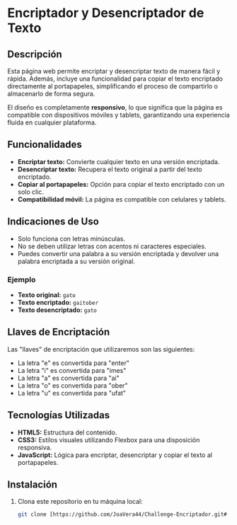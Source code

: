 # Encriptador y Desencriptador de Texto

## Descripción

Esta página web permite encriptar y desencriptar texto de manera fácil y rápida. Además, incluye una funcionalidad para copiar el texto encriptado directamente al portapapeles, simplificando el proceso de compartirlo o almacenarlo de forma segura.

El diseño es completamente **responsivo**, lo que significa que la página es compatible con dispositivos móviles y tablets, garantizando una experiencia fluida en cualquier plataforma.

## Funcionalidades

- **Encriptar texto:** Convierte cualquier texto en una versión encriptada.
- **Desencriptar texto:** Recupera el texto original a partir del texto encriptado.
- **Copiar al portapapeles:** Opción para copiar el texto encriptado con un solo clic.
- **Compatibilidad móvil:** La página es compatible con celulares y tablets.

## Indicaciones de Uso

- Solo funciona con letras minúsculas.
- No se deben utilizar letras con acentos ni caracteres especiales.
- Puedes convertir una palabra a su versión encriptada y devolver una palabra encriptada a su versión original.

### Ejemplo

- **Texto original:** `gato`
- **Texto encriptado:** `gaitober`
- **Texto desencriptado:** `gato`

## Llaves de Encriptación

Las "llaves" de encriptación que utilizaremos son las siguientes:

- La letra "e" es convertida para "enter"
- La letra "i" es convertida para "imes"
- La letra "a" es convertida para "ai"
- La letra "o" es convertida para "ober"
- La letra "u" es convertida para "ufat"

## Tecnologías Utilizadas

- **HTML5:** Estructura del contenido.
- **CSS3:** Estilos visuales utilizando Flexbox para una disposición responsiva.
- **JavaScript:** Lógica para encriptar, desencriptar y copiar el texto al portapapeles.

## Instalación

1. Clona este repositorio en tu máquina local:

   ```bash
   git clone [https://github.com/JoaVera44/Challenge-Encriptador.git# Challenge-Encriptador.git
